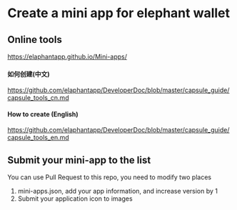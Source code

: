 # Create a mini app for elephant wallet

## Online tools
https://elaphantapp.github.io/Mini-apps/

#### 如何创建(中文)
https://github.com/elaphantapp/DeveloperDoc/blob/master/capsule_guide/capsule_tools_cn.md

#### How to create (English)
https://github.com/elaphantapp/DeveloperDoc/blob/master/capsule_guide/capsule_tools_en.md

## Submit your mini-app to the list
You can use Pull Request to this repo, you need to modify two places
1. mini-apps.json, add your app information, and increase version by 1
2. Submit your application icon to images


